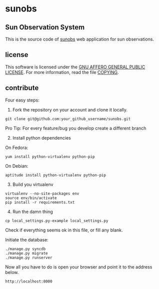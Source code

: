 sunobs
======

Sun Observation System
----------------------

This is the source code of [sunobs](http://sunobs.hackerspace.gr) web application
for sun observations.


license
-------
This software is licensed under the [GNU AFFERO GENERAL PUBLIC LICENSE](https://www.gnu.org/licenses/agpl-3.0.html).
For more information, read the file [COPYING](COPYING).


contribute
----------

Four easy steps:

1. Fork the repository on your account and clone it locally.

`git clone git@github.com:your_github_username/sunobs.git`

Pro Tip: For every feature/bug you develop create a different branch

2. Install python dependencies

On Fedora:

`yum install python-virtualenv python-pip`

On Debian:

`aptitude install python-virtualenv python-pip`

3. Build you virtualenv

```
virtualenv --no-site-packages env
source env/bin/activate
pip install -r requirements.txt
```

4. Run the damn thing

`cp local_settings.py-example local_settings.py`

Check if everything seems ok in this file, or fill any blank.

Initiate the database:

```
./manage.py syncdb
./manage.py migrate
./manage.py runserver
```

Now all you have to do is open your browser and point it to the address below.

`http://localhost:8000`
